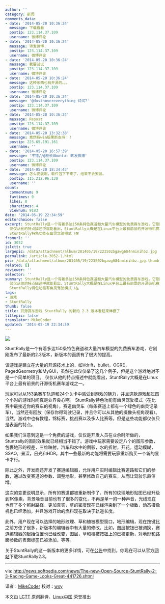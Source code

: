 ```yaml
---
author: ''
category: 新闻
comments_data:
- date: '2014-05-20 10:36:24'
  message: 下载看看
  postip: 123.114.37.109
  username: 微博评论
- date: '2014-05-20 10:36:24'
  message: 转发微博.
  postip: 123.114.37.109
  username: 微博评论
- date: '2014-05-20 10:36:24'
  message: 我要试试
  postip: 123.114.37.109
  username: 微博评论
- date: '2014-05-20 10:36:24'
  message: 这种东西也有开源的。。。
  postip: 123.114.37.109
  username: 微博评论
- date: '2014-05-20 10:36:24'
  message: '@dusthovereverything 试试?'
  postip: 123.114.37.109
  username: 微博评论
- date: '2014-05-20 10:36:24'
  message: Repost
  postip: 123.114.37.109
  username: 微博评论
- date: '2014-05-20 13:32:38'
  message: 竟然有win版果断支持！！
  postip: 223.65.191.161
  username: ''
- date: '2014-05-20 16:57:39'
  message: '不错//@校长Ubuntu: 转发微博'
  postip: 123.114.37.109
  username: 微博评论
- date: '2014-05-20 18:34:43'
  message: 怎么安装啊，软件包下下来了，结果不会安装。
  postip: 115.212.96.130
  username: ''
count:
  commentnum: 9
  favtimes: 0
  likes: 0
  sharetimes: 4
  viewnum: 9183
date: '2014-05-19 22:34:59'
editorchoice: false
excerpt: StuntRally是一个有着多达150条特色赛道和大量汽车模型的免费赛车游戏，它刚刚发布了最新的2.3版本，新版本的画质有了很大的提高。 该游戏是建立在大量的开源技术上的，如Vdrift，bullet，OGRE，PagedGeometry和MyGUI，虽然在此仅仅举了这几个例子，但是这个游戏绝对不是一个简单的项目。
  仅仅从他的特点描述中就能看出，StuntRally大概是在Linux平台上最有前景的开源街机赛车游戏之一。 玩家可以从153条赛车轨道和24个关卡中感受到游戏的魅力，并且这款游戏超过四个小时的游戏时间真是业界良心啊。
  StuntRally特色功能有幽灵驾驶模式（在
fromurl: ''
id: 3052
islctt: true
largepic: /data/attachment/album/201405/19/223502bgawg684nminihbz.jpg
permalink: /article-3052-1.html
pic: /data/attachment/album/201405/19/223502bgawg684nminihbz.jpg.thumb.jpg
related: []
reviewer: ''
selector: ''
summary: StuntRally是一个有着多达150条特色赛道和大量汽车模型的免费赛车游戏，它刚刚发布了最新的2.3版本，新版本的画质有了很大的提高。 该游戏是建立在大量的开源技术上的，如Vdrift，bullet，OGRE，PagedGeometry和MyGUI，虽然在此仅仅举了这几个例子，但是这个游戏绝对不是一个简单的项目。
  仅仅从他的特点描述中就能看出，StuntRally大概是在Linux平台上最有前景的开源街机赛车游戏之一。 玩家可以从153条赛车轨道和24个关卡中感受到游戏的魅力，并且这款游戏超过四个小时的游戏时间真是业界良心啊。
  StuntRally特色功能有幽灵驾驶模式（在
tags:
- 游戏
- StuntRally
thumb: false
title: 开源赛车游戏 StuntRally 的新的 2.3 版本看起来棒极了
titlepic: false
translator: MikeCoder
updated: '2014-05-19 22:34:59'
---
```


![](/data/attachment/album/201405/19/223502bgawg684nminihbz.jpg)


StuntRally是一个有着多达150条特色赛道和大量汽车模型的免费赛车游戏，它刚刚发布了最新的2.3版本，新版本的画质有了很大的提高。


该游戏是建立在大量的开源技术上的，如Vdrift，bullet，OGRE，PagedGeometry和MyGUI，虽然在此仅仅举了这几个例子，但是这个游戏绝对不是一个简单的项目。 仅仅从他的特点描述中就能看出，StuntRally大概是在Linux平台上最有前景的开源街机赛车游戏之一。


玩家可以从153条赛车轨道和24个关卡中感受到游戏的魅力，并且这款游戏超过四个小时的游戏时间真是业界良心啊。 StuntRally特色功能有幽灵驾驶模式（在比赛中最接近你的赛车的视角），赛道幽灵车（每条赛道上都有一个绿色的幽灵记录车），当然还有回放（保存你得驾驶记录，并且你可以从其他的摄像头视角观看）。当然，游戏中也有教程，锦标赛，挑战赛以及多人比赛等。但是这些功能都仅仅只是表面的特点。


如果我们注意到这是一个免费的游戏，仅仅是开发人员在业余时所做的，Stuntrally的图形效果就已经相当不错了。游戏中玩家需要设定八个的图形参数，包裹地形的视差，三维映射，汽车和水中的倒影，水的折射，开花，运动模糊，SSAO，景深，日光和HDR。其中一些最新的功能将需要玩家重新购买一个新的显卡才行。


除此之外，开发商还开发了赛道编辑器，允许用户实时编辑比赛道路和它们的参数，通过改变赛道的参数、调整地形，甚至修改自己的赛车，从而让驾驶乐趣倍增。


这次的变更说明显示，所有的赛道都被重新制作了，所有的纹理地形贴图已经升级到1K像素，背景噪音目前也有了很多的变化，不再是单一的一种声音，光线现在也有了多个照射路径，更加真实，草的密度现在已经渲染到了一个极致，动态摄像机也已经添加，并且游戏开始的燃料现在取决于轨道长度。


此外，用户现在可以选择的地形纹理、草和植被模型窗口，地形编辑，现在按键比之前方便了很多，新版本的编辑器中有大量的修改，比如，图层按钮已被调换，赛道编辑器的起始位置也已经改变，图层，草和植被按钮上的已被更新，对地形和路面参数的表面标签已被添加，等等。


关于StuntRally的这一新版本的更多详情，可在[公告](https://code.google.com/p/vdrift-ogre/wiki/VersionHistory)中找到。你现在可以从官方[网站](http://sourceforge.net/projects/stuntrally/files/)下载StuntRally2.3。




---


via: <http://news.softpedia.com/news/The-new-Open-Source-StuntRally-2-3-Racing-Game-Looks-Great-441726.shtml>


译者：[MikeCoder](https://github.com/MikeCoder) 校对：[wxy](https://github.com/wxy)


本文由 [LCTT](https://github.com/LCTT/TranslateProject) 原创翻译，[Linux中国](http://linux.cn/) 荣誉推出